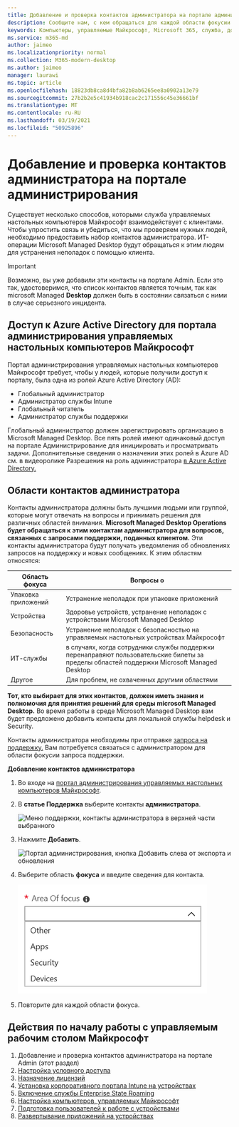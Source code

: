 ```yaml
---
title: Добавление и проверка контактов администратора на портале администрирования
description: Сообщите нам, с кем обращаться для каждой области фокусии.
keywords: Компьютеры, управляемые Майкрософт, Microsoft 365, служба, документация
ms.service: m365-md
author: jaimeo
ms.localizationpriority: normal
ms.collection: M365-modern-desktop
ms.author: jaimeo
manager: laurawi
ms.topic: article
ms.openlocfilehash: 18823db8ca8d4bfa82b8ab6265ee8a0902a13e79
ms.sourcegitcommit: 27b2b2e5c41934b918cac2c171556c45e36661bf
ms.translationtype: MT
ms.contentlocale: ru-RU
ms.lasthandoff: 03/19/2021
ms.locfileid: "50925896"
---
```

# <a name="add-and-verify-admin-contacts-in-the-admin-portal"></a>Добавление и проверка контактов администратора на портале администрирования

Существует несколько способов, которыми служба управляемых настольных компьютеров Майкрософт взаимодействует с клиентами. Чтобы упростить связь и убедиться, что мы проверяем нужных людей, необходимо предоставить набор контактов администратора. ИТ-операции Microsoft Managed Desktop будут обращаться к этим людям для устранения неполадок с помощью клиента.

> [!IMPORTANT]
> Возможно, вы уже добавили эти контакты на портале Admin. Если это так, удостоверимся, что список контактов является точным, так как microsoft Managed **Desktop** должен быть в состоянии связаться с ними в случае серьезного инцидента.

## <a name="azure-active-directory-access-for-microsoft-managed-desktop-admin-portal"></a>Доступ к Azure Active Directory для портала администрирования управляемых настольных компьютеров Майкрософт

Портал администрирования управляемых настольных компьютеров Майкрософт требует, чтобы у людей, которые получили доступ к порталу, была одна из ролей Azure Active Directory (AD):
- Глобальный администратор
- Администратор службы Intune
- Глобальный читатель
- Администратор службы поддержки

Глобальный администратор должен зарегистрировать организацию в Microsoft Managed Desktop. Все пять ролей имеют одинаковый доступ на портале Администрирование для инициировать и просматривать задачи. Дополнительные сведения о назначении этих ролей в Azure AD см. в видеоролике Разрешения на роль администратора [в Azure Active Directory.](/azure/active-directory/users-groups-roles/directory-assign-admin-roles) 

## <a name="admin-contact-areas-of-focus"></a>Области контактов администратора

Контакты администратора должны быть лучшими людьми или группой, которые могут отвечать на вопросы и принимать решения для различных областей внимания. **Microsoft Managed Desktop Operations будет обращаться к этим контактам администратора для вопросов, связанных с запросами поддержки, поданных клиентом.** Эти контакты администратора будут получать уведомления об обновлениях запросов на поддержку и новых сообщениях. К этим областям относятся:

Область фокуса | Вопросы о
--- | ---
Упаковка приложений | Устранение неполадок при упаковке приложений
Устройства | Здоровье устройств, устранение неполадок с устройствами Microsoft Managed Desktop
Безопасность | Устранение неполадок с безопасностью на управляемых настольных устройствах Майкрософт
ИТ-службы | в случаях, когда сотрудники службы поддержки перенаправяют пользовательские билеты за пределы областей поддержки Microsoft Managed Desktop 
Другое | Для проблем, не охваченных другими областями

**Тот, кто выбирает для этих контактов, должен иметь знания и полномочия для принятия решений для среды microsoft Managed Desktop.** Во время работы в среде Microsoft Managed Desktop вам будет предложено добавить контакты для локальной службы helpdesk и Security. 

Контакты администратора необходимы при отправке [запроса на поддержку.](../service-description/support.md) Вам потребуется связаться с администратором для области фокусии запроса поддержки. 

**Добавление контактов администратора**

1.  Во входе на [портал администрирования управляемых настольных компьютеров Майкрософт](https://aka.ms/mwaasportal). 

2.  В **статье Поддержка** выберите контакты **администратора**. 

    ![Меню поддержки, контакты администратора в верхней части выбранного](../../media/admincontacts.png)

3. Нажмите **Добавить**.

    ![Портал администрирования, кнопка Добавить слева от экспорта и обновления](../../media/adminadd.png)

4.  Выберите область **фокуса** и введите сведения для контакта. 

    ![список областей фокусиза, таких как Other, Apps и Security](../../media/areaoffocus.png)

5. Повторите для каждой области фокуса. 

## <a name="steps-to-get-started-with-microsoft-managed-desktop"></a>Действия по началу работы с управляемым рабочим столом Майкрософт

1. Добавление и проверка контактов администратора на портале Admin (этот раздел)
2. [Настройка условного доступа](conditional-access.md)
3. [Назначение лицензий](assign-licenses.md)
4. [Установка корпоративного портала Intune на устройствах](company-portal.md)
5. [Включение службы Enterprise State Roaming](enterprise-state-roaming.md)
6. [Настройка компьютеров, управляемых Майкрософт](set-up-devices.md)
7. [Подготовка пользователей к работе с устройствами](get-started-devices.md)
8. [Развертывание приложений на устройствах](deploy-apps.md)